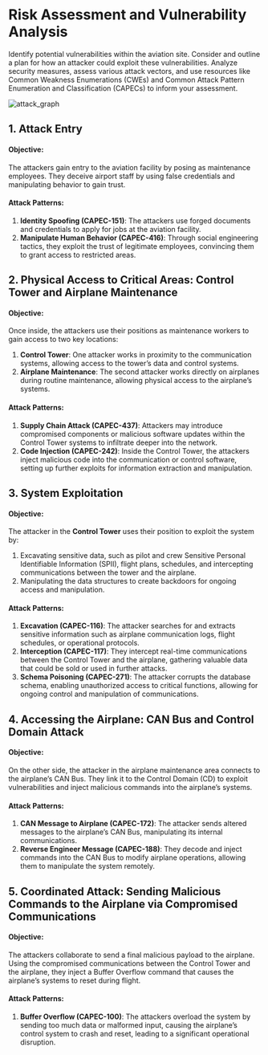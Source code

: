 # Risk Assessment and Vulnerability Analysis
Identify potential vulnerabilities within the aviation site. Consider and outline a plan for how an attacker could exploit these vulnerabilities. Analyze security measures, assess various attack vectors, and use resources like Common Weakness Enumerations (CWEs) and Common Attack Pattern Enumeration and Classification (CAPECs) to inform your assessment.

![attack_graph](https://github.com/user-attachments/assets/8a5abef2-2974-48bc-b5a8-e3f946e42acd)

## 1. Attack Entry

#### Objective:
The attackers gain entry to the aviation facility by posing as maintenance employees. They deceive airport staff by using false credentials and manipulating behavior to gain trust.

#### Attack Patterns:
1. **Identity Spoofing (CAPEC-151)**: The attackers use forged documents and credentials to apply for jobs at the aviation facility.
2. **Manipulate Human Behavior (CAPEC-416)**: Through social engineering tactics, they exploit the trust of legitimate employees, convincing them to grant access to restricted areas.

## 2. Physical Access to Critical Areas: Control Tower and Airplane Maintenance
#### Objective:
Once inside, the attackers use their positions as maintenance workers to gain access to two key locations:

1. **Control Tower**: One attacker works in proximity to the communication systems, allowing access to the tower’s data and control systems.
2. **Airplane Maintenance**: The second attacker works directly on airplanes during routine maintenance, allowing physical access to the airplane’s systems.

#### Attack Patterns:
1. **Supply Chain Attack (CAPEC-437)**: Attackers may introduce compromised components or malicious software updates within the Control Tower systems to infiltrate deeper into the network.
2. **Code Injection (CAPEC-242)**: Inside the Control Tower, the attackers inject malicious code into the communication or control software, setting up further exploits for information extraction and manipulation.

## 3. System Exploitation
#### Objective:
The attacker in the **Control Tower** uses their position to exploit the system by:

1. Excavating sensitive data, such as pilot and crew Sensitive Personal Identifiable Information (SPII), flight plans, schedules, and intercepting communications between the tower and the airplane.
2. Manipulating the data structures to create backdoors for ongoing access and manipulation.
#### Attack Patterns:
1. **Excavation (CAPEC-116)**: The attacker searches for and extracts sensitive information such as airplane communication logs, flight schedules, or operational protocols.
2. **Interception (CAPEC-117)**: They intercept real-time communications between the Control Tower and the airplane, gathering valuable data that could be sold or used in further attacks.
3. **Schema Poisoning (CAPEC-271)**: The attacker corrupts the database schema, enabling unauthorized access to critical functions, allowing for ongoing control and manipulation of communications.

## 4. Accessing the Airplane: CAN Bus and Control Domain Attack
#### Objective:
On the other side, the attacker in the airplane maintenance area connects to the airplane’s CAN Bus. They link it to the Control Domain (CD) to exploit vulnerabilities and inject malicious commands into the airplane’s systems.

#### Attack Patterns:
1. **CAN Message to Airplane (CAPEC-172)**: The attacker sends altered messages to the airplane’s CAN Bus, manipulating its internal communications.
2. **Reverse Engineer Message (CAPEC-188)**: They decode and inject commands into the CAN Bus to modify airplane operations, allowing them to manipulate the system remotely.

## 5. Coordinated Attack: Sending Malicious Commands to the Airplane via Compromised Communications
#### Objective:
The attackers collaborate to send a final malicious payload to the airplane. Using the compromised communications between the Control Tower and the airplane, they inject a Buffer Overflow command that causes the airplane’s systems to reset during flight.

#### Attack Patterns:
1. **Buffer Overflow (CAPEC-100)**: The attackers overload the system by sending too much data or malformed input, causing the airplane’s control system to crash and reset, leading to a significant operational disruption.
